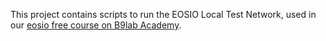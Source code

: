 This project contains scripts to run the EOSIO Local Test Network, used in our [eosio free course on B9lab Academy](https://academy.b9lab.com/courses/course-v1:B9lab+EOSIO-FREE+2018-09/about).